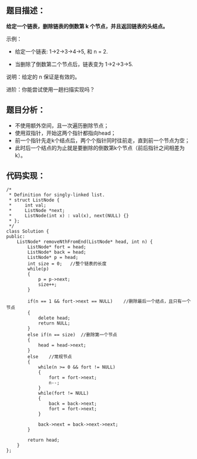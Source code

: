 ## 题目描述： ##
**给定一个链表，删除链表的倒数第 k 个节点，并且返回链表的头结点。**

示例：



- 给定一个链表: 1->2->3->4->5, 和 n = 2.



- 当删除了倒数第二个节点后，链表变为 1->2->3->5.

说明：给定的 n 保证是有效的。

进阶：你能尝试使用一趟扫描实现吗？
## 题目分析： ##
- 不使用额外空间，且一次遍历删除节点；
- 使用双指针，开始这两个指针都指向head；
- 前一个指针先走k个结点后，两个个指针同时往前走，直到前一个节点为空；
- 此时后一个结点的为止就是要删除的倒数第k个节点（前后指针之间相差为k）。

## 代码实现： ##

    /*
	 * Definition for singly-linked list.
	 * struct ListNode {
	 *     int val;
	 *     ListNode *next;
	 *     ListNode(int x) : val(x), next(NULL) {}
	 * };
	 */
	class Solution {
	public:
	    ListNode* removeNthFromEnd(ListNode* head, int n) {
	        ListNode* fort = head;
	        ListNode* back = head;
	        ListNode* p = head;
	        int size = 0;	//整个链表的长度
	        while(p)
	        {
	            p = p->next;
	            size++;
	        }
	
	        if(n == 1 && fort->next == NULL)	//删除最后一个结点，且只有一个节点
	        {
	            delete head;
	            return NULL;
	        }
	        else if(n == size)	//删除第一个节点
	        {
	            head = head->next;
	        }
	        else	//常规节点
	        {
	            while(n >= 0 && fort != NULL)
	            {
	                fort = fort->next;
	                n--;
	            }
	            while(fort != NULL)
	            {
	                back = back->next;
	                fort = fort->next;
	            }
	
	            back->next = back->next->next;  
	        }                         
	    
	        return head;
	    }     
	};